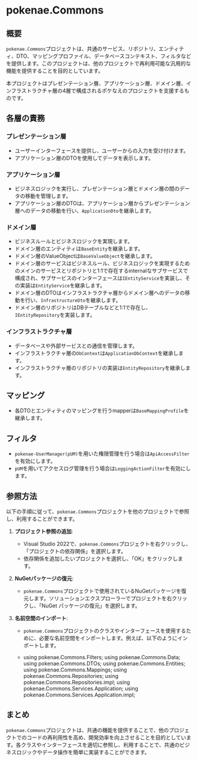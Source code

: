﻿# pokenae.Commons

## 概要

`pokenae.Commons`プロジェクトは、共通のサービス、リポジトリ、エンティティ、DTO、マッピングプロファイル、データベースコンテキスト、フィルタなどを提供します。このプロジェクトは、他のプロジェクトで再利用可能な汎用的な機能を提供することを目的としています。

本プロジェクトはプレゼンテーション層、アプリケーション層、ドメイン層、インフラストラクチャ層の4層で構成されるポケなえのプロジェクトを支援するものです。

## 各層の責務

### プレゼンテーション層

- ユーザーインターフェースを提供し、ユーザーからの入力を受け付けます。
- アプリケーション層のDTOを使用してデータを表示します。

### アプリケーション層

- ビジネスロジックを実行し、プレゼンテーション層とドメイン層の間のデータの移動を管理します。
- アプリケーション層のDTOは、アプリケーション層からプレゼンテーション層へのデータの移動を行い、`ApplicationDto`を継承します。

### ドメイン層

- ビジネスルールとビジネスロジックを実現します。
- ドメイン層のエンティティは`BaseEntity`を継承します。
- ドメイン層のValueObjectは`BaseValueObject`を継承します。
- ドメイン層のサービスはビジネスルール、ビジネスロジックを実現するためのメインのサービスとリポジトリと1:1で存在するinternalなサブサービスで構成され、サブサービスのインターフェースは`IEntityService`を実装し、その実装は`EntityService`を継承します。
- ドメイン層のDTOはインフラストラクチャ層からドメイン層へのデータの移動を行い、`InfrastructureDto`を継承します。
- ドメイン層のリポジトリはDBテーブルなどと1:1で存在し、`IEntityRepository`を実装します。

### インフラストラクチャ層

- データベースや外部サービスとの通信を管理します。
- インフラストラクチャ層の`DbContext`は`ApplicationDbContext`を継承します。
- インフラストラクチャ層のリポジトリの実装は`EntityRepository`を継承します。

## マッピング

- 各DTOとエンティティのマッピングを行うmapperは`BaseMappingProfile`を継承します。

## フィルタ

- `pokenae-UserManager(pUM)`を用いた権限管理を行う場合は`ApiAccessFilter`を有効にします。
- `pUM`を用いてアクセスログ管理を行う場合は`LoggingActionFilter`を有効にします。

## 参照方法

以下の手順に従って、`pokenae.Commons`プロジェクトを他のプロジェクトで参照し、利用することができます。

1. **プロジェクト参照の追加**:
   - Visual Studio 2022で、`pokenae.Commons`プロジェクトを右クリックし、「プロジェクトの依存関係」を選択します。
   - 依存関係を追加したいプロジェクトを選択し、「OK」をクリックします。

2. **NuGetパッケージの復元**:
   - `pokenae.Commons`プロジェクトで使用されているNuGetパッケージを復元します。ソリューションエクスプローラーでプロジェクトを右クリックし、「NuGet パッケージの復元」を選択します。

3. **名前空間のインポート**:
   - `pokenae.Commons`プロジェクトのクラスやインターフェースを使用するために、必要な名前空間をインポートします。例えば、以下のようにインポートします。

	- using pokenae.Commons.Filters; using pokenae.Commons.Data; using pokenae.Commons.DTOs; using pokenae.Commons.Entities; using pokenae.Commons.Mappings; using pokenae.Commons.Repositories; using pokenae.Commons.Repositories.impl; using pokenae.Commons.Services.Application; using pokenae.Commons.Services.Application.impl;

	
## まとめ

`pokenae.Commons`プロジェクトは、共通の機能を提供することで、他のプロジェクトでのコードの再利用性を高め、開発効率を向上させることを目的としています。各クラスやインターフェースを適切に参照し、利用することで、共通のビジネスロジックやデータ操作を簡単に実装することができます。
